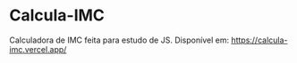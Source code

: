# Calcula-IMC 
Calculadora de IMC feita para estudo de JS.
Disponível em: https://calcula-imc.vercel.app/ 

